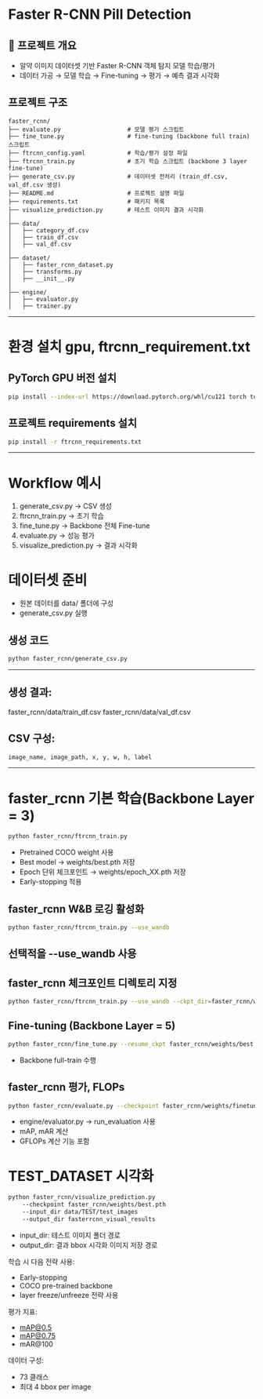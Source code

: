 # Faster R-CNN Pill Detection

## 📌 프로젝트 개요
- 알약 이미지 데이터셋 기반 Faster R-CNN 객체 탐지 모델 학습/평가
- 데이터 가공 → 모델 학습 → Fine-tuning → 평가 → 예측 결과 시각화

## 프로젝트 구조
```plaintext
faster_rcnn/
├── evaluate.py                   # 모델 평가 스크립트
├── fine_tune.py                  # fine-tuning (backbone full train) 스크립트
├── ftrcnn_config.yaml            # 학습/평가 설정 파일
├── ftrcnn_train.py               # 초기 학습 스크립트 (backbone 3 layer fine-tune)
├── generate_csv.py               # 데이터셋 전처리 (train_df.csv, val_df.csv 생성)
├── README.md                     # 프로젝트 설명 파일
├── requirements.txt              # 패키지 목록
├── visualize_prediction.py       # 테스트 이미지 결과 시각화
│
├── data/
│   ├── category_df.csv
│   ├── train_df.csv
│   ├── val_df.csv
│
├── dataset/
│   ├── faster_rcnn_dataset.py
│   ├── transforms.py
│   ├── __init__.py
│
├── engine/
│   ├── evaluator.py
│   ├── trainer.py
```
---
# 환경 설치 gpu, ftrcnn_requirement.txt
## PyTorch GPU 버전 설치
```bash
pip install --index-url https://download.pytorch.org/whl/cu121 torch torchvision torchaudio
```
## 프로젝트 requirements 설치
```bash
pip install -r ftrcnn_requirements.txt
```
---
# Workflow 예시
1. generate_csv.py → CSV 생성
2. ftrcnn_train.py → 초기 학습
3. fine_tune.py → Backbone 전체 Fine-tune
4. evaluate.py → 성능 평가
5. visualize_prediction.py → 결과 시각화

# 데이터셋 준비
- 원본 데이터를 data/ 폴더에 구성
- generate_csv.py 실행
##  생성 코드
```bash
python faster_rcnn/generate_csv.py
```
---
##  생성 결과:
faster_rcnn/data/train_df.csv
faster_rcnn/data/val_df.csv

## CSV 구성:
```markdown
image_name, image_path, x, y, w, h, label
```
---

# faster_rcnn 기본 학습(Backbone Layer = 3)
```bash
python faster_rcnn/ftrcnn_train.py
```
- Pretrained COCO weight 사용
- Best model → weights/best.pth 저장
- Epoch 단위 체크포인트 → weights/epoch_XX.pth 저장
- Early-stopping 적용
## faster_rcnn W&B 로깅 활성화
```bash
python faster_rcnn/ftrcnn_train.py --use_wandb
```
선택적을 --use_wandb 사용
---
## faster_rcnn 체크포인트 디렉토리 지정
```bash
python faster_rcnn/ftrcnn_train.py --use_wandb --ckpt_dir=faster_rcnn/weight
```
## Fine-tuning (Backbone Layer = 5)
```bash
python faster_rcnn/fine_tune.py --resume_ckpt faster_rcnn/weights/best.pth --use_wandb
```
- Backbone full-train 수행
## faster_rcnn 평가, FLOPs
```bash
python faster_rcnn/evaluate.py --checkpoint faster_rcnn/weights/finetune/best.pth --profile_model
```
- engine/evaluator.py → run_evaluation 사용
- mAP, mAR 계산
- GFLOPs 계산 기능 포함

# TEST_DATASET 시각화
```bash
python faster_rcnn/visualize_prediction.py 
    --checkpoint faster_rcnn/weights/best.pth 
    --input_dir data/TEST/test_images 
    --output_dir fasterrcnn_visual_results
```

- input_dir: 테스트 이미지 폴더 경로
- output_dir: 결과 bbox 시각화 이미지 저장 경로

학습 시 다음 전략 사용:
- Early-stopping
- COCO pre-trained backbone
- layer freeze/unfreeze 전략 사용

평가 지표: 
- mAP@0.5
- mAP@0.75
- mAR@100

데이터 구성: 
- 73 클래스
- 최대 4 bbox per image